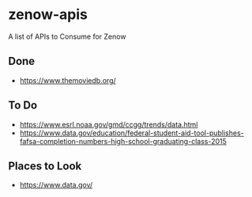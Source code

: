 # zenow-apis
A list of APIs to Consume for Zenow

## Done
 - https://www.themoviedb.org/
 
## To Do
 - https://www.esrl.noaa.gov/gmd/ccgg/trends/data.html
 - https://www.data.gov/education/federal-student-aid-tool-publishes-fafsa-completion-numbers-high-school-graduating-class-2015
 
## Places to Look
 - https://www.data.gov/
